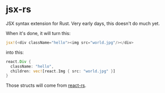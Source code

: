 # jsx-rs
JSX syntax extension for Rust. Very early days, this doesn't do much yet.

When it's done, it will turn this:
```rust
jsx!(<div className="hello"><img src="world.jpg"/></div>
```

into this:
```rust
react.Div { 
  className: "hello",
  children: vec![react.Img { src: "world.jpg" }]
}
```

Those structs will come from [react-rs](https://github.com/camjackson/react-rs).
